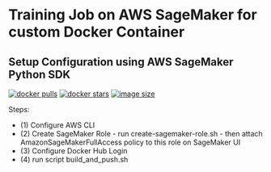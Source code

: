 # Training Job on AWS SageMaker for custom Docker Container

## Setup Configuration using AWS SageMaker Python SDK


[![docker pulls](https://img.shields.io/docker/pulls/jupyter/pyspark-notebook.svg)](https://hub.docker.com/r/jupyter/pyspark-notebook/)
[![docker stars](https://img.shields.io/docker/stars/jupyter/pyspark-notebook.svg)](https://hub.docker.com/r/jupyter/pyspark-notebook/)
[![image size](https://img.shields.io/docker/image-size/jupyter/pyspark-notebook/latest)](https://hub.docker.com/r/jupyter/pyspark-notebook/ "jupyter/pyspark-notebook image size")


Steps: 

- (1) Configure AWS CLI
- (2) Create SageMaker Role - run create-sagemaker-role.sh - then attach AmazonSageMakerFullAccess policy to this role on SageMaker UI
- (3) Configure Docker Hub Login 
- (4) run script build_and_push.sh